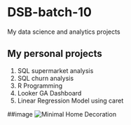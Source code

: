 # DSB-batch-10
My data science and analytics projects

## My personal projects

1. SQL supermarket analysis
2. SQL churn analysis
3. R Programming
4. Looker GA Dashboard
5. Linear Regression Model using caret

##image
![Minimal Home Decoration](https://www.google.com/url?sa=i&url=https%3A%2F%2Fwww.decorilla.com%2Fonline-decorating%2Fminimalist-home-decor%2F&psig=AOvVaw1PVPQ63KxTC-FFEV3vVQo8&ust=1732930008215000&source=images&cd=vfe&opi=89978449&ved=0CBQQjRxqFwoTCNiair6xgIoDFQAAAAAdAAAAABAK)
